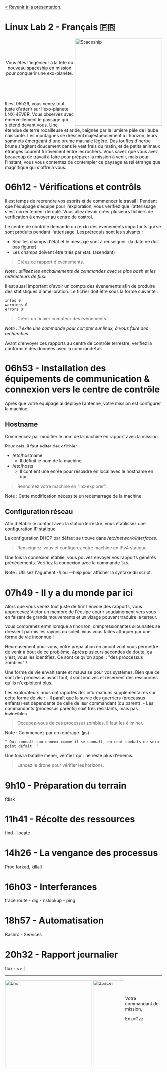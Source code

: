 ﻿[< Revenir à la présentation.](/README.md)
# Linux Lab 2 - Français 🇫🇷 

<img align="right" alt="Spaceship" src="/assets/end.png" width="280px"/>

<br/>
<br/>
<br/>
<br/>
<div align="center">
Vous êtes l'ingénieur à la tête du nouveau spaceship en mission pour conquerir une exo-planète. 
</div>
<br/>
<br/>
<br/>
<br/>

Il est 05h26, vous venez tout juste d'atterir sur l'exo-planete LNX-4EVER. Vous observez avec émerveillement le paysage qui s'étend devant vous. Une étendue de terre rocailleuse et aride, baignée par la lumière pâle de l'aube naissante. Les montagnes se dressent majestueusement à l'horizon, leurs sommets émergeant d'une brume matinale légère. Des touffes d'herbe brune s'agitent doucement dans le vent frais du matin, et de petits animaux étranges courent furtivement entre les rochers. Vous savez que vous avez beaucoup de travail à faire pour préparer la mission à venir, mais pour l'instant, vous vous contentez de contempler ce paysage aussi étrange que magnifique qui s'offre à vous. 

# 06h12 - Vérifications et contrôls

Il est temps de reprendre vos esprits et de commencer le travail ! Pendant que l'équipage s'équipe pour l'exploration, vous vérifiez que l'atterissage s'est correctement déroulé.
Vous allez devoir créer plusieurs fichiers de verification à envoyer au centre de control.

Le centre de contrôle demande un rendu des évenements importants qui se sont produits pendant l'atterisage.
Les prérequis sont les suivants :
- Seul les champs d'état et le message sont à renseigner. (la date ne doit pas figurer)
- Les champs doivent être triés par état. (asendant)
> Créez ce rapport d'événements.

_Note : utilisez les enchainements de commandes avec le pipe bash et les redirecteurs de flux._

Il est aussi important d'avoir un compte des évenements afin de produire des statistiques d'amélioration.
Le fichier doit être sous la forme suivante :
```
infos 0
warnings 0
errors 0
```
> Créez un fichier compteur des événements.

_Note : il exite une commande pour compter sur linux, à vous faire des recherches._

Avant d'envoyer ces rapports au centre de contrôle terrestre, verifiez la conformité des données avec la commande``lab``.

# 06h53 - Installation des équipements de communication & connexion vers le centre de contrôle

Après que votre équipage ai déployé l'antenne, votre mission est configurer la machine.

## Hostname

Commencez par modifier le nom de la machine en rapport avec la mission.

Pour cela, il faut éditer deux fichier :
- /etc/hostname
    - Il définit le nom de la machine.
- /etc/hosts
    - Il contient une enrée pour résoudre en local avec le hostname en dur.

> Rennomez votre machine en "lnx-explorer".

Note : Cette modification nécessite un redémarrage de la machine.

## Configuration réseau

Afin d'établir le contact avec la station terrestre, vous établissez une configuration IP statique.

La configuration DHCP par défaut se trouve dans _/etc/network/interfaces_.

> Renseignez-vous et configurez votre machine en IPv4 statique.

Une fois la connexion établie, vous pouvez envoyer vos rapports générés précédements. Verifiez la connexion avec la commande ``lab``.

Note : Utilisez l'agument _-h_ ou _--help_ pour afficher la syntaxe du script.

# 07h49 - Il y a du monde par ici

Alors que vous venez tout juste de finir l'envoie des rapports, vous appercevez Victor un membre de l'équipe courir soudainement vers vous en faisant de grands mouvements et un visage pouvant traduire la terreur.

Vous comprenez enfin lorsque à l'horizon, d'impressionantes silouhaites se dressent parmis les rayons du soleil. Vous vous faites attaquer par une forme de vie inconnue !

Heureusement pour vous, vôtre préparation en amont vont vous permettre de venir à bout de ce problème. Après plusieurs secondes de doute, ça y'est, vous les identifiez. Ce sont ce qu'on appel : "des proccessus zombies" !

Une forme de vie envahisante et mauvaise pour vos systèmes. Bien que ce sont des processus avant tout, il sont nocives et réservent des ressources qu'ils n'exploitent plus.

Les explorateurs nous ont raportés des informations supplémentaires sur cette forme de vie :
    - Il paraît que la survie des guerriers (processus enfants) est dépendante de celle de leur commandant (du parent).
    - Les commandants (processus parents) sont très résistants, mais pas invincibles.

> Occupez-vous de ces processus zombies, il faut les éliminer.

Note : Commencez par un repérage. (ps)
    
```" Qui connaît son ennemi comme il se connaît, en cent combats ne sera point défait. "```

Une fois la bataille mener, vérifiez qu'il ne reste plus d'enemis.

> Lancez le drone pour vérifier les horizons.

# 9h10 - Préparation du terrain

fdisk

# 11h41 - Récolte des ressources

find - locate

# 14h26 - La vengance des processus

Proc forked, killall

# 16h03 - Interferances

trace route - dig - nslookup - ping

# 18h57 - Automatisation 

Bashrc - Services

# 20h32 - Rapport journalier

flux : <> |

---

<img align="left" alt="End" src="/assets/end.png" width="280px"/> 
<img align="left" alt="Spacer" src="/assets/spacer.png" width="100px" height="280px"/>  

<br/>
<br/>
<br/>
Votre commandant de mission,

EnzoGzz.


